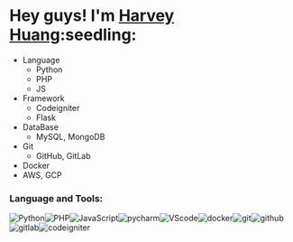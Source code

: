 <h1>Hey guys! I'm <a href="https://github.com/huang63261">Harvey Huang</a>:seedling:</h1>


- Language
  - Python
  - PHP
  - JS
- Framework
  - Codeigniter
  - Flask
- DataBase
  - MySQL, MongoDB
- Git
  - GitHub, GitLab
- Docker
- AWS, GCP



<h3>Language and Tools:</h3>
<p><img alt="Python" src="https://img.icons8.com/color/48/000000/python--v1.png"/><img alt="PHP" src="https://img.icons8.com/material-outlined/24/000000/php.png"><img alt="JavaScript" src="https://img.icons8.com/color/48/000000/javascript--v1.png"><img alt="pycharm" src="https://img.icons8.com/color/48/000000/pycharm.png"/><img alt="VScode" src="https://img.icons8.com/color/48/000000/visual-studio-code-2019.png"/><img alt="docker" src="https://img.icons8.com/color/48/000000/docker.png"/><img alt="git" src="https://img.icons8.com/color/48/000000/git.png"/><img alt="github" src="https://img.icons8.com/fluency/48/000000/github.png"/><img alt="gitlab" src="https://img.icons8.com/color/48/000000/gitlab.png"><img alt="codeigniter" src="https://img.icons8.com/external-tal-revivo-shadow-tal-revivo/48/000000/external-codeigniter-is-an-open-source-software-rapid-development-web-framework-logo-shadow-tal-revivo.png"></p>
